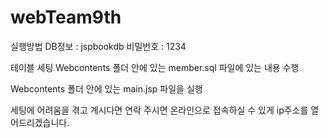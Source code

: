 # webTeam9th

실행방법
DB정보 : jspbookdb
비밀번호 : 1234


테이블 세팅
Webcontents 폴더 안에 있는 member.sql 파일에 있는 내용 수행


Webcontents 폴더 안에 있는 main.jsp 파일을 실행


세팅에 어려움을 겪고 계시다면 연락 주시면 온라인으로 접속하실 수 있게 ip주소를 열어드리겠습니다.
